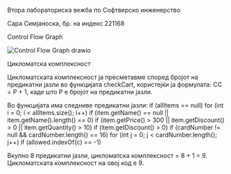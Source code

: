 Втора лабораториска вежба по Софтверско инженерство

Сара Симјаноска, бр. на индекс 221168

Control Flow Graph

![Control Flow Graph  drawio](https://github.com/user-attachments/assets/59fd39a4-ce81-4524-9135-dfa8c67f816c)

Цикломатска комплексност

Цикломатската комплексност ја пресметавме според бројот на предикатни јазли во функцијата checkCart, користејќи ја формулата:
CC = P + 1, каде што P е бројот на предикатни јазли.

Во функцијата има следниве предикатни јазли:
if (allItems == null)
for (int i = 0; i < allItems.size(); i++)
if (item.getName() == null || item.getName().length() == 0)
if (item.getPrice() > 300 || item.getDiscount() > 0 || item.getQuantity() > 10)
if (item.getDiscount() > 0)
if (cardNumber != null && cardNumber.length() == 16)
for (int j = 0; j < cardNumber.length(); j++)
if (allowed.indexOf(c) == -1)

Вкупно 8 предикатни јазли, цикломатска комплексност = 8 + 1 = 9.
Цикломатската комплексност на овој код е 9.
